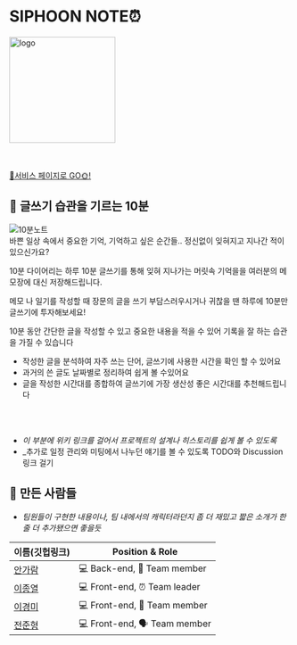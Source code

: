 # SIPHOON NOTE⏰
<img width="190" alt="logo" src="https://user-images.githubusercontent.com/66128037/165028600-eff10030-89a2-429a-83d9-b57909b1268b.png">
 
<br><br>
[🔗서비스 페이지로 GO🌞!](http://dev-diary-bucket.s3-website.ap-northeast-2.amazonaws.com/)

## 📖 글쓰기 습관을 기르는 10분
![10분노트](https://user-images.githubusercontent.com/86139013/162714765-73de6de2-da64-4202-a572-51430eac1273.gif)
<br>
바쁜 일상 속에서 중요한 기억, 기억하고 싶은 순간들..
정신없이 잊혀지고 지나간 적이 있으신가요?

10분 다이어리는 하루 10분 글쓰기를 통해 잊혀 지나가는 머릿속 기억을을
여러분의 메모장에 대신 저장해드립니다.
 
메모 나 일기를 작성할 때 장문의 글을 쓰기 부담스러우시거나 귀찮을 땐
하루에 10분만 글쓰기에 투자해보세요!

10분 동안 간단한 글을 작성할 수 있고 중요한 내용을 적을 수 있어
기록을 잘 하는 습관을 가질 수 있습니다

- 작성한 글을 분석하여 자주 쓰는 단어, 글쓰기에 사용한 시간을 확인 할 수 있어요
- 과거의 쓴 글도 날짜별로 정리하여 쉽게 볼 수있어요
- 글을 작성한 시간대를 종합하여 글쓰기에 가장 생산성 좋은 시간대를 추천해드립니다

<br><br>

- _이 부분에 위키 링크를 걸어서 프로젝트의 설계나 히스토리를 쉽게 볼 수 있도록_
- _추가로 일정 관리와 미팅에서 나누던 얘기를 볼 수 있도록 TODO와 Discussion 링크 걸기

## 🌝 만든 사람들
- _팀원들이 구현한 내용이나, 팀 내에서의 캐릭터라던지 좀 더 재밌고 짧은 소개가 한 줄 더 추가됐으면 좋을듯_<br>


| 이름(깃헙링크) | Position & Role|
| ------- | ----- |
| [안가람](https://github.com/gomarag) | 💻 Back-end, 🌟 Team member|
| [이종열](https://github.com/jongyeol12) | 💻 Front-end, ⏰ Team leader |
| [이경미](https://github.com/Leekyeongmi) | 💻 Front-end, 📝 Team member |
| [전준형](https://github.com/lindist12) | 💻 Front-end, 🗣 Team member |
